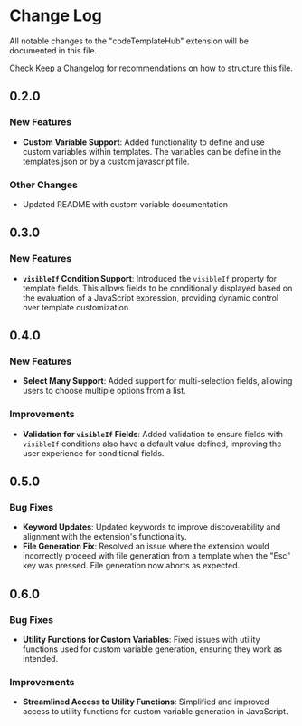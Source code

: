 # Change Log

All notable changes to the "codeTemplateHub" extension will be documented in this file.

Check [Keep a Changelog](http://keepachangelog.com/) for recommendations on how to structure this file.

## 0.2.0

### New Features

- **Custom Variable Support**: Added functionality to define and use custom variables within templates. The variables can be define in the templates.json or by a custom javascript file.

### Other Changes

- Updated README with custom variable documentation

## 0.3.0

### New Features

- **`visibleIf` Condition Support**: Introduced the `visibleIf` property for template fields. This allows fields to be conditionally displayed based on the evaluation of a JavaScript expression, providing dynamic control over template customization.


## 0.4.0

### New Features

- **Select Many Support**: Added support for multi-selection fields, allowing users to choose multiple options from a list.

### Improvements

- **Validation for `visibleIf` Fields**: Added validation to ensure fields with `visibleIf` conditions also have a default value defined, improving the user experience for conditional fields.

## 0.5.0

### Bug Fixes

- **Keyword Updates**: Updated keywords to improve discoverability and alignment with the extension's functionality.
- **File Generation Fix**: Resolved an issue where the extension would incorrectly proceed with file generation from a template when the "Esc" key was pressed. File generation now aborts as expected.

## 0.6.0

### Bug Fixes

- **Utility Functions for Custom Variables**: Fixed issues with utility functions used for custom variable generation, ensuring they work as intended.

### Improvements

- **Streamlined Access to Utility Functions**: Simplified and improved access to utility functions for custom variable generation in JavaScript.
